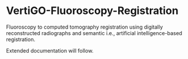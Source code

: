 # VertiGO-Fluoroscopy-Registration
Fluoroscopy to computed tomography registration using digitally reconstructed radiographs and semantic i.e., artificial intelligence-based registration.

Extended documentation will follow.
